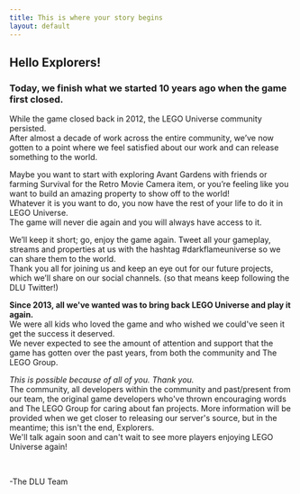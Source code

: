 ```yaml
---
title: This is where your story begins
layout: default
---
```

## Hello Explorers!
			
### Today, we finish what we started 10 years ago when the game first closed.

While the game closed back in 2012, the LEGO Universe community persisted.  
After almost a decade of work across the entire community, we’ve now gotten to a point where we feel satisfied about our work and can release something to the world.  

Maybe you want to start with exploring Avant Gardens with friends or farming Survival for the Retro Movie Camera item, or you’re feeling like you want to build an amazing property to show off to the world!  
Whatever it is you want to do, you now have the rest of your life to do it in LEGO Universe.  
The game will never die again and you will always have access to it.  

We’ll keep it short; go, enjoy the game again. Tweet all your gameplay, streams and properties at us with the hashtag #darkflameuniverse so we can share them to the world.  
Thank you all for joining us and keep an eye out for our future projects, which we’ll share on our social channels. (so that means keep following the DLU Twitter!)  


**Since 2013, all we've wanted was to bring back LEGO Universe and play it again.**   
We were all kids who loved the game and who wished we could've seen it get the success it deserved.  
We never expected to see the amount of attention and support that the game has gotten over the past years, from both the community and The LEGO Group.  
    
*This is possible because of all of you. Thank  you.*  
The community, all developers within the community and past/present from our team, the original game developers who've thrown encouraging words and The LEGO Group for caring about fan projects.
More information will be provided when we get closer to releasing our server's source, but in the meantime; this isn't the end, Explorers.  
We'll talk again soon and can't wait to see more players enjoying LEGO Universe again!

<br style="margin-bottom: 10px;">

-The DLU Team
